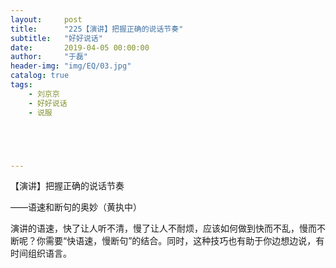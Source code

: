 ```yaml
---
layout:     post
title:      "225【演讲】把握正确的说话节奏"
subtitle:   "好好说话"
date:       2019-04-05 00:00:00
author:     "于磊"
header-img: "img/EQ/03.jpg"
catalog: true
tags:
    - 刘京京
    - 好好说话
    - 说服





---
```


【演讲】把握正确的说话节奏

——语速和断句的奥妙（黄执中）



演讲的语速，快了让人听不清，慢了让人不耐烦，应该如何做到快而不乱，慢而不断呢？你需要“快语速，慢断句”的结合。同时，这种技巧也有助于你边想边说，有时间组织语言。